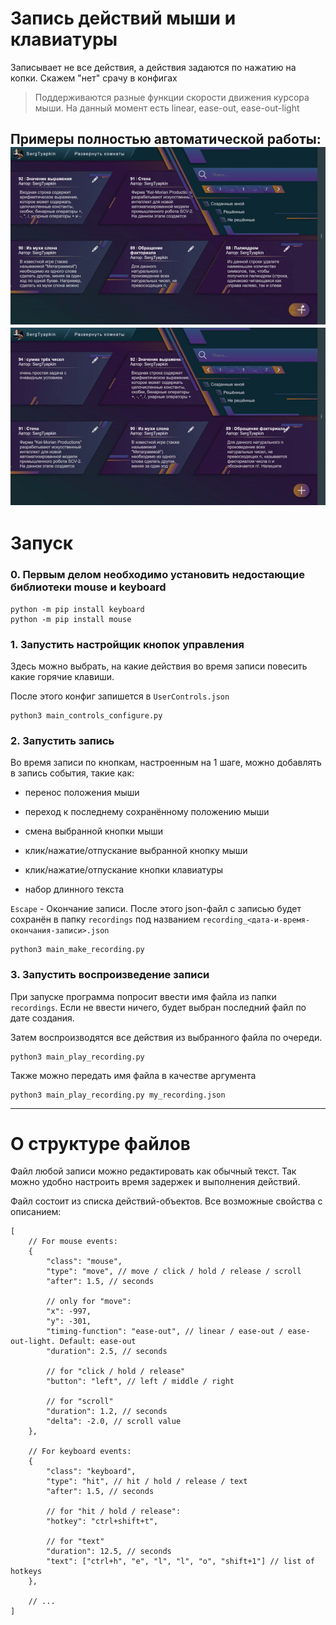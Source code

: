 # Запись действий мыши и клавиатуры
Записывает не все действия, а действия задаются по нажатию на копки. Скажем "нет" срачу в конфигах

> Поддерживаются разные функции скорости движения курсора мыши. На данный момент есть linear, ease-out, ease-out-light

Примеры полностью автоматической работы:
![](readme_images/1.gif)
![](readme_images/2.gif)
---
# Запуск
### 0. Первым делом необходимо установить недостающие библиотеки mouse и keyboard
```shell
python -m pip install keyboard
python -m pip install mouse
```

### 1. Запустить настройщик кнопок управления
Здесь можно выбрать, на какие действия во время записи повесить какие горячие клавиши.

После этого конфиг запишется в `UserControls.json`
```shell
python3 main_controls_configure.py
```

### 2. Запустить запись
Во время записи по кнопкам, настроенным на 1 шаге, можно добавлять в запись события, такие как:
- перенос положения мыши
- переход к последнему сохранённому положению мыши
- смена выбранной кнопки мыши
- клик/нажатие/отпускание выбранной кнопку мыши


- клик/нажатие/отпускание кнопки клавиатуры
- набор длинного текста

`Escape` - Окончание записи.
После этого json-файл с записью будет сохранён в папку `recordings`
под названием `recording_<дата-и-время-окончания-записи>.json`
```shell
python3 main_make_recording.py
```

### 3. Запустить воспроизведение записи
При запуске программа попросит ввести имя файла из папки `recordings`.
Если не ввести ничего, будет выбран последний файл по дате создания.

Затем воспроизводятся все действия из выбранного файла по очереди.
```shell
python3 main_play_recording.py
```

Также можно передать имя файла в качестве аргумента
```shell
python3 main_play_recording.py my_recording.json
```

---
# О структуре файлов
Файл любой записи можно редактировать как обычный текст.
Так можно удобно настроить время задержек и выполнения действий.

Файл состоит из списка действий-объектов.
Все возможные свойства с описанием:
```json5
[
    // For mouse events:
    {
        "class": "mouse",
        "type": "move", // move / click / hold / release / scroll
        "after": 1.5, // seconds
      
        // only for "move":
        "x": -997, 
        "y": -301,
        "timing-function": "ease-out", // linear / ease-out / ease-out-light. Default: ease-out
        "duration": 2.5, // seconds
        
        // for "click / hold / release"
        "button": "left", // left / middle / right
      
        // for "scroll"
        "duration": 1.2, // seconds
        "delta": -2.0, // scroll value
    },
  
    // For keyboard events:
    {
        "class": "keyboard",
        "type": "hit", // hit / hold / release / text
        "after": 1.5, // seconds
      
        // for "hit / hold / release":
        "hotkey": "ctrl+shift+t",
        
        // for "text"
        "duration": 12.5, // seconds
        "text": ["ctrl+h", "e", "l", "l", "o", "shift+1"] // list of hotkeys
    },
  
    // ...
]
```
